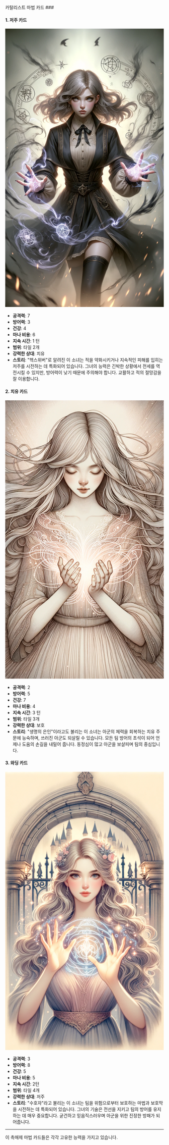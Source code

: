 카탈리스트 마법 카드 ###

#### 1. 저주 카드
 ![Hexweaver](./Hexweaver.png)

- **공격력**: 7
- **방어력**: 3
- **건강**: 4
- **마나 비용**: 6
- **지속 시간**: 1 턴
- **범위**: 타일 2개
- **강력한 상대**: 치유
- **스토리**: "헥스위버"로 알려진 이 소녀는 적을 약화시키거나 지속적인 피해를 입히는 저주를 시전하는 데 특화되어 있습니다. 그녀의 능력은 긴박한 상황에서 전세를 역전시킬 수 있지만, 방어력이 낮기 때문에 주의해야 합니다. 교활하고 적의 절망감을 잘 이용합니다.

#### 2. 치유 카드
 ![Lifesaver](./Lifesaver.png)

- **공격력**: 2
- **방어력**: 5
- **건강**: 7
- **마나 비용**: 4
- **지속 시간**: 3 턴
- **범위**: 타일 3개
- **강력한 상대**: 보호
- **스토리**: "생명의 은인"이라고도 불리는 이 소녀는 아군의 체력을 회복하는 치유 주문에 능숙하며, 쓰러진 아군도 되살릴 수 있습니다. 모든 팀 방어의 초석이 되어 언제나 도움의 손길을 내밀어 줍니다. 동정심이 많고 아군을 보살피며 팀의 중심입니다.

#### 3. 와딩 카드
 ![Guardian](./Guardian.png)

- **공격력**: 3
- **방어력**: 8
- **건강**: 5
- **마나 비용**: 5
- **지속 시간**: 2턴
- **범위**: 타일 4개
- **강력한 상대**: 저주
- **스토리**: "수호자"라고 불리는 이 소녀는 팀을 위험으로부터 보호하는 마법과 보호막을 시전하는 데 특화되어 있습니다. 그녀의 기술은 전선을 지키고 팀의 방어를 유지하는 데 매우 중요합니다. 굳건하고 믿음직스러우며 아군을 위한 진정한 방패가 되어줍니다.

---

이 촉매제 마법 카드들은 각각 고유한 능력을 가지고 있습니다.